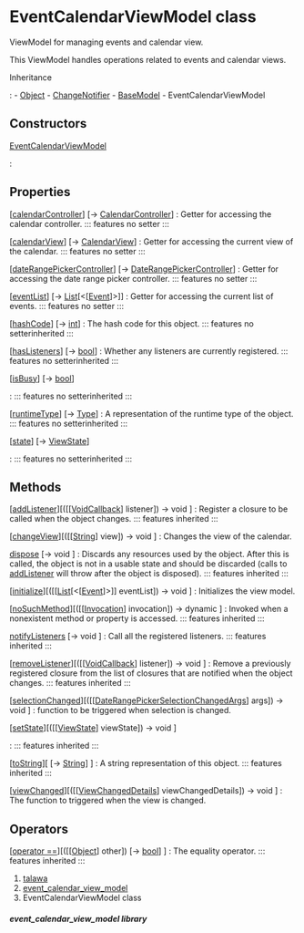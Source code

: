 
<div>

# EventCalendarViewModel class

</div>


ViewModel for managing events and calendar view.

This ViewModel handles operations related to events and calendar views.




Inheritance

:   -   [Object](https://api.flutter.dev/flutter/dart-core/Object-class.html)
    -   [ChangeNotifier](https://api.flutter.dev/flutter/foundation/ChangeNotifier-class.html)
    -   [BaseModel](../view_model_base_view_model/BaseModel-class.md)
    -   EventCalendarViewModel



## Constructors

[EventCalendarViewModel](../view_model_after_auth_view_models_event_view_models_event_calendar_view_model/EventCalendarViewModel/EventCalendarViewModel.md)

:   



## Properties

[[calendarController](../view_model_after_auth_view_models_event_view_models_event_calendar_view_model/EventCalendarViewModel/calendarController.md)] [→ [CalendarController](https://pub.dev/documentation/syncfusion_flutter_calendar/28.2.3/calendar/CalendarController-class.html)]
:   Getter for accessing the calendar controller.
    ::: features
    no setter
    :::

[[calendarView](../view_model_after_auth_view_models_event_view_models_event_calendar_view_model/EventCalendarViewModel/calendarView.md)] [→ [CalendarView](https://pub.dev/documentation/syncfusion_flutter_calendar/28.2.3/calendar/CalendarView.html)]
:   Getter for accessing the current view of the calendar.
    ::: features
    no setter
    :::

[[dateRangePickerController](../view_model_after_auth_view_models_event_view_models_event_calendar_view_model/EventCalendarViewModel/dateRangePickerController.md)] [→ [DateRangePickerController](https://pub.dev/documentation/syncfusion_flutter_datepicker/28.2.3/datepicker/DateRangePickerController-class.html)]
:   Getter for accessing the date range picker controller.
    ::: features
    no setter
    :::

[[eventList](../view_model_after_auth_view_models_event_view_models_event_calendar_view_model/EventCalendarViewModel/eventList.md)] [→ [List](https://api.flutter.dev/flutter/dart-core/List-class.html)[\<[[Event](../models_events_event_model/Event-class.md)]\>]]
:   Getter for accessing the current list of events.
    ::: features
    no setter
    :::

[[hashCode](https://api.flutter.dev/flutter/dart-core/Object/hashCode.html)] [→ [int](https://api.flutter.dev/flutter/dart-core/int-class.html)]
:   The hash code for this object.
    ::: features
    no setterinherited
    :::

[[hasListeners](https://api.flutter.dev/flutter/foundation/ChangeNotifier/hasListeners.html)] [→ [bool](https://api.flutter.dev/flutter/dart-core/bool-class.html)]
:   Whether any listeners are currently registered.
    ::: features
    no setterinherited
    :::

[[isBusy](../view_model_base_view_model/BaseModel/isBusy.md)] [→ [bool](https://api.flutter.dev/flutter/dart-core/bool-class.html)]

:   ::: features
    no setterinherited
    :::

[[runtimeType](https://api.flutter.dev/flutter/dart-core/Object/runtimeType.html)] [→ [Type](https://api.flutter.dev/flutter/dart-core/Type-class.html)]
:   A representation of the runtime type of the object.
    ::: features
    no setterinherited
    :::

[[state](../view_model_base_view_model/BaseModel/state.md)] [→ [ViewState](../enums_enums/ViewState.md)]

:   ::: features
    no setterinherited
    :::



## Methods

[[addListener](https://api.flutter.dev/flutter/foundation/ChangeNotifier/addListener.html)][([[[VoidCallback](https://api.flutter.dev/flutter/dart-ui/VoidCallback.md)] listener]) → void ]
:   Register a closure to be called when the object changes.
    ::: features
    inherited
    :::

[[changeView](../view_model_after_auth_view_models_event_view_models_event_calendar_view_model/EventCalendarViewModel/changeView.md)][([[[String](https://api.flutter.dev/flutter/dart-core/String-class.md)] view]) → void ]
:   Changes the view of the calendar.

[dispose](https://api.flutter.dev/flutter/foundation/ChangeNotifier/dispose.html) [→ void ]
:   Discards any resources used by the object. After this is called, the
    object is not in a usable state and should be discarded (calls to
    [addListener](https://api.flutter.dev/flutter/foundation/ChangeNotifier/addListener.md)
    will throw after the object is disposed).
    ::: features
    inherited
    :::

[[initialize](../view_model_after_auth_view_models_event_view_models_event_calendar_view_model/EventCalendarViewModel/initialize.md)][([[[List](https://api.flutter.dev/flutter/dart-core/List-class.md)[\<[[Event](../models_events_event_model/Event-class.md)]\>]] eventList]) → void ]
:   Initializes the view model.

[[noSuchMethod](https://api.flutter.dev/flutter/dart-core/Object/noSuchMethod.html)][([[[Invocation](https://api.flutter.dev/flutter/dart-core/Invocation-class.md)] invocation]) → dynamic ]
:   Invoked when a nonexistent method or property is accessed.
    ::: features
    inherited
    :::

[notifyListeners](https://api.flutter.dev/flutter/foundation/ChangeNotifier/notifyListeners.html) [→ void ]
:   Call all the registered listeners.
    ::: features
    inherited
    :::

[[removeListener](https://api.flutter.dev/flutter/foundation/ChangeNotifier/removeListener.html)][([[[VoidCallback](https://api.flutter.dev/flutter/dart-ui/VoidCallback.md)] listener]) → void ]
:   Remove a previously registered closure from the list of closures
    that are notified when the object changes.
    ::: features
    inherited
    :::

[[selectionChanged](../view_model_after_auth_view_models_event_view_models_event_calendar_view_model/EventCalendarViewModel/selectionChanged.md)][([[[DateRangePickerSelectionChangedArgs](https://pub.dev/documentation/syncfusion_flutter_datepicker/28.2.3/datepicker/DateRangePickerSelectionChangedArgs-class.md)] args]) → void ]
:   function to be triggered when selection is changed.

[[setState](../view_model_base_view_model/BaseModel/setState.md)][([[[ViewState](../enums_enums/ViewState.md)] viewState]) → void ]

:   ::: features
    inherited
    :::

[[toString](https://api.flutter.dev/flutter/dart-core/Object/toString.html)][ [→ [String](https://api.flutter.dev/flutter/dart-core/String-class.html)] ]
:   A string representation of this object.
    ::: features
    inherited
    :::

[[viewChanged](../view_model_after_auth_view_models_event_view_models_event_calendar_view_model/EventCalendarViewModel/viewChanged.md)][([[[ViewChangedDetails](https://pub.dev/documentation/syncfusion_flutter_calendar/28.2.3/calendar/ViewChangedDetails-class.md)] viewChangedDetails]) → void ]
:   The function to triggered when the view is changed.



## Operators

[[operator ==](https://api.flutter.dev/flutter/dart-core/Object/operator_equals.html)][([[[Object](https://api.flutter.dev/flutter/dart-core/Object-class.md)] other]) [→ [bool](https://api.flutter.dev/flutter/dart-core/bool-class.html)] ]
:   The equality operator.
    ::: features
    inherited
    :::







1.  [talawa](../index.md)
2.  [event_calendar_view_model](../view_model_after_auth_view_models_event_view_models_event_calendar_view_model/)
3.  EventCalendarViewModel class

##### event_calendar_view_model library







